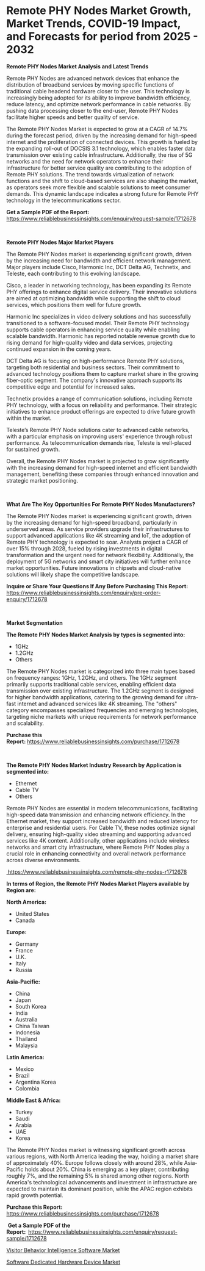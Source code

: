 <p><h1>Remote PHY Nodes Market Growth, Market Trends, COVID-19 Impact, and Forecasts for period from 2025 - 2032</h1></p><p><strong>Remote PHY Nodes Market Analysis and Latest Trends</strong></p>
<p><p>Remote PHY Nodes are advanced network devices that enhance the distribution of broadband services by moving specific functions of traditional cable headend hardware closer to the user. This technology is increasingly being adopted for its ability to improve bandwidth efficiency, reduce latency, and optimize network performance in cable networks. By pushing data processing closer to the end-user, Remote PHY Nodes facilitate higher speeds and better quality of service.</p><p>The Remote PHY Nodes Market is expected to grow at a CAGR of 14.7% during the forecast period, driven by the increasing demand for high-speed internet and the proliferation of connected devices. This growth is fueled by the expanding roll-out of DOCSIS 3.1 technology, which enables faster data transmission over existing cable infrastructure. Additionally, the rise of 5G networks and the need for network operators to enhance their infrastructure for better service quality are contributing to the adoption of Remote PHY solutions. The trend towards virtualization of network functions and the shift to cloud-based services are also shaping the market, as operators seek more flexible and scalable solutions to meet consumer demands. This dynamic landscape indicates a strong future for Remote PHY technology in the telecommunications sector.</p></p>
<p><strong>Get a Sample PDF of the Report:&nbsp;</strong> <a href="https://www.reliablebusinessinsights.com/enquiry/request-sample/1712678?utm_campaign=60&utm_medium=2&utm_source=Github&utm_content=ia&utm_term=11012025&utm_id=remote-phy-nodes">https://www.reliablebusinessinsights.com/enquiry/request-sample/1712678</a></p>
<p>&nbsp;</p>
<p><strong>Remote PHY Nodes Major Market Players</strong></p>
<p><p>The Remote PHY Nodes market is experiencing significant growth, driven by the increasing need for bandwidth and efficient network management. Major players include Cisco, Harmonic Inc, DCT Delta AG, Technetix, and Teleste, each contributing to this evolving landscape.</p><p>Cisco, a leader in networking technology, has been expanding its Remote PHY offerings to enhance digital service delivery. Their innovative solutions are aimed at optimizing bandwidth while supporting the shift to cloud services, which positions them well for future growth.</p><p>Harmonic Inc specializes in video delivery solutions and has successfully transitioned to a software-focused model. Their Remote PHY technology supports cable operators in enhancing service quality while enabling scalable bandwidth. Harmonic has reported notable revenue growth due to rising demand for high-quality video and data services, projecting continued expansion in the coming years.</p><p>DCT Delta AG is focusing on high-performance Remote PHY solutions, targeting both residential and business sectors. Their commitment to advanced technology positions them to capture market share in the growing fiber-optic segment. The company's innovative approach supports its competitive edge and potential for increased sales.</p><p>Technetix provides a range of communication solutions, including Remote PHY technology, with a focus on reliability and performance. Their strategic initiatives to enhance product offerings are expected to drive future growth within the market.</p><p>Teleste’s Remote PHY Node solutions cater to advanced cable networks, with a particular emphasis on improving users' experience through robust performance. As telecommunication demands rise, Teleste is well-placed for sustained growth.</p><p>Overall, the Remote PHY Nodes market is projected to grow significantly with the increasing demand for high-speed internet and efficient bandwidth management, benefiting these companies through enhanced innovation and strategic market positioning.</p></p>
<p>&nbsp;</p>
<p><strong>What Are The Key Opportunities For Remote PHY Nodes Manufacturers?</strong></p>
<p><p>The Remote PHY Nodes market is experiencing significant growth, driven by the increasing demand for high-speed broadband, particularly in underserved areas. As service providers upgrade their infrastructures to support advanced applications like 4K streaming and IoT, the adoption of Remote PHY technology is expected to soar. Analysts project a CAGR of over 15% through 2028, fueled by rising investments in digital transformation and the urgent need for network flexibility. Additionally, the deployment of 5G networks and smart city initiatives will further enhance market opportunities. Future innovations in chipsets and cloud-native solutions will likely shape the competitive landscape.</p></p>
<p><strong>Inquire or Share Your Questions If Any Before Purchasing This Report:</strong> <a href="https://www.reliablebusinessinsights.com/enquiry/pre-order-enquiry/1712678?utm_campaign=60&utm_medium=2&utm_source=Github&utm_content=ia&utm_term=11012025&utm_id=remote-phy-nodes">https://www.reliablebusinessinsights.com/enquiry/pre-order-enquiry/1712678</a></p>
<p>&nbsp;</p>
<p><strong>Market Segmentation</strong></p>
<p><strong>The Remote PHY Nodes Market Analysis by types is segmented into:</strong></p>
<p><ul><li>1GHz</li><li>1.2GHz</li><li>Others</li></ul></p>
<p><p>The Remote PHY Nodes market is categorized into three main types based on frequency ranges: 1GHz, 1.2GHz, and others. The 1GHz segment primarily supports traditional cable services, enabling efficient data transmission over existing infrastructure. The 1.2GHz segment is designed for higher bandwidth applications, catering to the growing demand for ultra-fast internet and advanced services like 4K streaming. The "others" category encompasses specialized frequencies and emerging technologies, targeting niche markets with unique requirements for network performance and scalability.</p></p>
<p><strong>Purchase this Report:&nbsp;</strong><a href="https://www.reliablebusinessinsights.com/purchase/1712678?utm_campaign=60&utm_medium=2&utm_source=Github&utm_content=ia&utm_term=11012025&utm_id=remote-phy-nodes">https://www.reliablebusinessinsights.com/purchase/1712678</a></p>
<p>&nbsp;</p>
<p><strong>The Remote PHY Nodes Market Industry Research by Application is segmented into:</strong></p>
<p><ul><li>Ethernet</li><li>Cable TV</li><li>Others</li></ul></p>
<p><p>Remote PHY Nodes are essential in modern telecommunications, facilitating high-speed data transmission and enhancing network efficiency. In the Ethernet market, they support increased bandwidth and reduced latency for enterprise and residential users. For Cable TV, these nodes optimize signal delivery, ensuring high-quality video streaming and supporting advanced services like 4K content. Additionally, other applications include wireless networks and smart city infrastructure, where Remote PHY Nodes play a crucial role in enhancing connectivity and overall network performance across diverse environments.</p></p>
<p><a href="https://www.reliablebusinessinsights.com/remote-phy-nodes-r1712678?utm_campaign=60&utm_medium=2&utm_source=Github&utm_content=ia&utm_term=11012025&utm_id=remote-phy-nodes">&nbsp;https://www.reliablebusinessinsights.com/remote-phy-nodes-r1712678</a></p>
<p><strong>In terms of Region, the Remote PHY Nodes Market Players available by Region are:</strong></p>
<p>
    <p> <strong> North America: </strong>
        <ul>
            <li>United States</li>
            <li>Canada</li>
        </ul>
        </p> 
    <p> <strong> Europe: </strong>
        <ul>
            <li>Germany</li>
            <li>France</li>
            <li>U.K.</li>
            <li>Italy</li>
            <li>Russia</li>
        </ul>
        </p> 
    <p> <strong> Asia-Pacific: </strong>
        <ul>
            <li>China</li>
            <li>Japan</li>
            <li>South Korea</li>
            <li>India</li>
            <li>Australia</li>
            <li>China Taiwan</li>
            <li>Indonesia</li>
            <li>Thailand</li>
            <li>Malaysia</li>
        </ul>
        </p> 
    <p> <strong> Latin America: </strong>
        <ul>
            <li>Mexico</li>
            <li>Brazil</li>
            <li>Argentina Korea</li>
            <li>Colombia</li>
        </ul>
        </p> 
    <p> <strong> Middle East & Africa: </strong>
        <ul>
            <li>Turkey</li>
            <li>Saudi</li>
            <li>Arabia</li>
            <li>UAE</li>
            <li>Korea</li>
        </ul>
    </p>
    </p>
<p><p>The Remote PHY Nodes market is witnessing significant growth across various regions, with North America leading the way, holding a market share of approximately 40%. Europe follows closely with around 28%, while Asia-Pacific holds about 20%. China is emerging as a key player, contributing roughly 7%, and the remaining 5% is shared among other regions. North America's technological advancements and investment in infrastructure are expected to maintain its dominant position, while the APAC region exhibits rapid growth potential.</p></p>
<p><strong>Purchase this Report: </strong><a href="https://www.reliablebusinessinsights.com/purchase/1712678?utm_campaign=60&utm_medium=2&utm_source=Github&utm_content=ia&utm_term=11012025&utm_id=remote-phy-nodes">https://www.reliablebusinessinsights.com/purchase/1712678</a></p>
<p>&nbsp;<strong>Get a Sample PDF of the Report:&nbsp;&nbsp;</strong><a href="https://www.reliablebusinessinsights.com/enquiry/request-sample/1712678?utm_campaign=60&utm_medium=2&utm_source=Github&utm_content=ia&utm_term=11012025&utm_id=remote-phy-nodes">https://www.reliablebusinessinsights.com/enquiry/request-sample/1712678</a></p>
<p><strong></strong></p>
<p><p><a href="https://github.com/chaturberville8181/Market-Research-Report-List-1/blob/main/visitor-behavior-intelligence-software-market.md?utm_campaign=60&utm_medium=2&utm_source=Github&utm_content=ia&utm_term=11012025&utm_id=remote-phy-nodes">Visitor Behavior Intelligence Software Market</a></p><p><a href="https://github.com/carendesrochers299/Market-Research-Report-List-1/blob/main/software-dedicated-hardware-device-market.md?utm_campaign=60&utm_medium=2&utm_source=Github&utm_content=ia&utm_term=11012025&utm_id=remote-phy-nodes">Software Dedicated Hardware Device Market</a></p></p>
